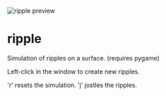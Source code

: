 ![ripple preview](preview2.gif)
# ripple
Simulation of ripples on a surface. (requires pygame)

Left-click in the window to create new ripples.

'r' resets the simulation.
'j' jostles the ripples.

